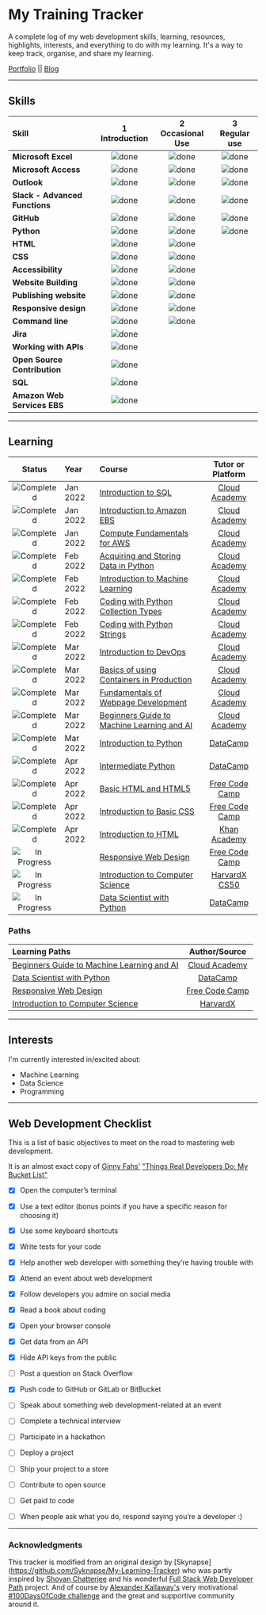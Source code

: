 # My Training Tracker 

A complete log of my web development skills, learning, resources, highlights, interests, and everything to do with my learning. It's a way to keep track, organise, and share my learning.

[Portfolio](https://www.linkedin.com/in/noah-berlove-954b0027/ "Linked In") || [Blog](https://www.linkedin.com/in/noah-berlove-954b0027/ "Linked In")

----

## Skills

[done]: https://user-images.githubusercontent.com/29199184/32275438-8385f5c0-bf0b-11e7-9406-42265f71e2bd.png "Done"

|               Skill              | 1<br>Introduction | 2<br>Occasional Use    | 3<br>Regular use |
|:-------------------------------- |:-----------------:|:----------------------:|:----------------:|
|**Microsoft Excel**               | ![done][done]     | ![done][done]          | ![done][done]    |
|**Microsoft Access**              | ![done][done]     | ![done][done]          | ![done][done]    |
|**Outlook**                       | ![done][done]     | ![done][done]          | ![done][done]    |
|**Slack - Advanced Functions**    | ![done][done]     | ![done][done]          | ![done][done]    |
|**GitHub**                        | ![done][done]     | ![done][done]          | ![done][done]    |
|**Python**                        | ![done][done]     | ![done][done]          | ![done][done]    |
|**HTML**                          | ![done][done]     | ![done][done]          |                  |
|**CSS**                           | ![done][done]     | ![done][done]          |                  |
|**Accessibility**                 | ![done][done]     | ![done][done]          |                  |
|**Website Building**              | ![done][done]     | ![done][done]          |                  |
|**Publishing website**            | ![done][done]     | ![done][done]          |                  |
|**Responsive design**             | ![done][done]     | ![done][done]          |                  |
|**Command line**                  | ![done][done]     | ![done][done]          |                  |
|**Jira**                          | ![done][done]     |                        |                  |
|**Working with APIs**             | ![done][done]     |                        |                  |
|**Open Source Contribution**      | ![done][done]     |                        |                  |
|**SQL**                           | ![done][done]     |                        |                  |
|**Amazon Web Services EBS**       | ![done][done]     |                        |                  |

----

## Learning

[//]: # (Status images)

[Completed]: https://user-images.githubusercontent.com/29199184/32275438-8385f5c0-bf0b-11e7-9406-42265f71e2bd.png "Completed"
[In Progress]: https://user-images.githubusercontent.com/29199184/34462881-7305ddac-ee4d-11e7-9b57-589424820da4.png "In Progress"
[Soon]: https://user-images.githubusercontent.com/29199184/34462916-d5c37bd4-ee4d-11e7-9f4a-d57f2243281b.png "Soon"

|            Status           |   Year     | Course                                                          |              Tutor or Platform              |
|:---------------------------:|:-----------|:----------------------------------------------------------------|:-------------------------------------------:|
| ![Completed][Completed]     | Jan 2022   | [Introduction to SQL]                                           | [Cloud Academy]                             |
| ![Completed][Completed]     | Jan 2022   | [Introduction to Amazon EBS]                                    | [Cloud Academy]                             |
| ![Completed][Completed]     | Jan 2022   | [Compute Fundamentals for AWS]                                  | [Cloud Academy]                             |
| ![Completed][Completed]     | Feb 2022   | [Acquiring and Storing Data in Python]                          | [Cloud Academy]                             |
| ![Completed][Completed]     | Feb 2022   | [Introduction to Machine Learning]                              | [Cloud Academy]                             |
| ![Completed][Completed]     | Feb 2022   | [Coding with Python Collection Types]                           | [Cloud Academy]                             |
| ![Completed][Completed]     | Feb 2022   | [Coding with Python Strings]                                    | [Cloud Academy]                             |
| ![Completed][Completed]     | Mar 2022   | [Introduction to DevOps]                                        | [Cloud Academy]                             |
| ![Completed][Completed]     | Mar 2022   | [Basics of using Containers in Production]                      | [Cloud Academy]                             |
| ![Completed][Completed]     | Mar 2022   | [Fundamentals of Webpage Development]                           | [Cloud Academy]                             |
| ![Completed][Completed]     | Mar 2022   | [Beginners Guide to Machine Learning and AI]                    | [Cloud Academy]                             | 
| ![Completed][Completed]     | Mar 2022   | [Introduction to Python]                                        | [DataCamp]                                  |
| ![Completed][Completed]     | Apr 2022   | [Intermediate Python]                                           | [DataCamp]                                  |
| ![Completed][Completed]     | Apr 2022   | [Basic HTML and HTML5]                                          | [Free Code Camp]                            |
| ![Completed][Completed]     | Apr 2022   | [Introduction to Basic CSS]                                     | [Free Code Camp]                            |
| ![Completed][Completed]     | Apr 2022   | [Introduction to HTML]                                          | [Khan Academy]                              |
| ![In Progress][In Progress] |            | [Responsive Web Design]                                         | [Free Code Camp]                            |
| ![In Progress][In Progress] |            | [Introduction to Computer Science]                              | [HarvardX CS50]                             |
| ![In Progress][In Progress] |            | [Data Scientist with Python]                                    | [DataCamp]                                  |


[//]: # (Reference links to courses)

[Introduction to SQL]: https://cloudacademy.com/course/introduction-to-sql/introduction-to-sql-introduction/?context_resource=lp&context_id=927
[Introduction to Amazon EBS]: https://cloudacademy.com/course/introduction-to-amazon-elastic-block-store-ebs-1060/results/?context_resource=lp&context_id=1764
[Compute Fundamentals for AWS]: https://cloudacademy.com/course/compute-fundamentals-for-aws/results/?context_resource=lp&context_id=1
[Acquiring and Storing Data in Python]: https://cloudacademy.com/lab/acquiring-and-storing-data-python/
[Introduction to Machine Learning]: https://cloudacademy.com/learning-paths/cloud-academy-introduction-to-machine-learning-on-aws-126/
[Coding with Python Collection Types]: https://cloudacademy.com/lab/coding-python-collection-types/
[Coding with Python Strings]: https://cloudacademy.com/lab/coding-python-strings/
[Introduction to DevOps]: https://cloudacademy.com/course/introduction-to-devops/results/?context_resource=lp&context_id=18
[Basics of using Containers in Production]: https://cloudacademy.com/course/basics-of-using-containers-in-production/results/?context_resource=lp&context_id=48
[Fundamentals of Webpage Development]: https://cloudacademy.com/course/fundamentals-of-web-page-development-part-1-discover/results/?context_resource=lp&context_id=2284
[Beginners Guide to Machine Learning and AI]: https://cloudacademy.com/learning-paths/introduction-to-data-machine-learning-and-artificial-intelligence-1-1725/
[Introduction to Python]: https://app.datacamp.com/learn/courses/intro-to-python-for-data-science
[Intermediate Python]: https://app.datacamp.com/learn/courses/intermediate-python
[Basic HTML and HTML5]: https://www.lynda.com/Web-Development-tutorials/Getting-Your-Website-Online/609031-2.html
[Introduction to Basic CSS]: https://www.freecodecamp.org/learn/responsive-web-design/basic-css/
[Responsive Web Design]: https://www.freecodecamp.org/learn/responsive-web-design/
[Introduction to HTML]: https://www.khanacademy.org/computing/computer-programming/html-css/intro-to-html/v/making-webpages-intro
[Data Scientist with Python]: https://app.datacamp.com/learn/career-tracks/data-scientist-with-python

[//]: # (Reference links to tutors)

[Cloud Academy]: https://cloudacademy.com/
[DataCamp]: https://app.datacamp.com/
[Free Code Camp]: https://www.freecodecamp.org/
[Khan Academy]: https://www.khanacademy.org/
[HarvardX CS50]: https://www.edx.org/

### Paths

| Learning Paths                                            |        Author/Source         |
|:----------------------------------------------------------|:----------------------------:|
| [Beginners Guide to Machine Learning and AI]              | [Cloud Academy]              |
| [Data Scientist with Python]                              | [DataCamp]                   |
| [Responsive Web Design]                                   | [Free Code Camp]             |
| [Introduction to Computer Science]                        | [HarvardX]                   |

[//]: # (Reference links to paths)

[Beginners Guide to Machine Learning and AI]: https://cloudacademy.com/learning-paths/introduction-to-data-machine-learning-and-artificial-intelligence-1-1725/
[Data Scientist with Python]: https://app.datacamp.com/learn/career-tracks/data-scientist-with-python
[Responsive Web Design]: https://www.freecodecamp.org/learn/responsive-web-design/
[Introduction to Computer Science]: https://www.edx.org/course/introduction-computer-science-harvardx-cs50x


[//]: # (Reference links to authors)
[Cloud Academy]: https://cloudacademy.com/
[DataCamp]: https://app.datacamp.com/
[Free Code Camp]: https://www.freecodecamp.org/
[HarvardX]: https://www.edx.org/

----

## Interests

I'm currently interested in/excited about:

+ Machine Learning
+ Data Science
+ Programming


----

## Web Development Checklist

This is a list of basic objectives to meet on the road to mastering web development.

It is an almost exact copy of [Ginny Fahs'](https://twitter.com/ginnyfahs) ["Things Real Developers Do: My Bucket List"](https://blog.prototypr.io/wondering-if-youre-a-real-developer-yet-try-making-a-bucket-list-281275482155)


* [x] Open the computer’s terminal
* [x] Use a text editor (bonus points if you have a specific reason for choosing it)
* [x] Use some keyboard shortcuts
* [x] Write tests for your code
* [x] Help another web developer with something they’re having trouble with
* [x] Attend an event about web development
* [x] Follow developers you admire on social media
* [x] Read a book about coding
* [x] Open your browser console
* [x] Get data from an API
* [x] Hide API keys from the public
* [ ] Post a question on Stack Overflow
* [x] Push code to GitHub or GitLab or BitBucket
* [ ] Speak about something web development-related at an event
* [ ] Complete a technical interview
* [ ] Participate in a hackathon
* [ ] Deploy a project
* [ ] Ship your project to a store
* [ ] Contribute to open source
* [ ] Get paid to code
* [ ] When people ask what you do, respond saying you’re a developer :)



----


### Acknowledgments

This tracker is modified from an original design by [Skynapse] (https://github.com/Syknapse/My-Learning-Tracker) who was partly inspired by [Shovan Chatterjee](https://twitter.com/shovan_ch) and his wonderful [Full Stack Web Developer Path](https://github.com/shovanch/fullstack-web-developer-path) project. And of course by [Alexander Kallaway's](https://twitter.com/ka11away) very motivational [#100DaysOfCode challenge](https://github.com/Kallaway/100-days-of-code) and the great and supportive community around it.


